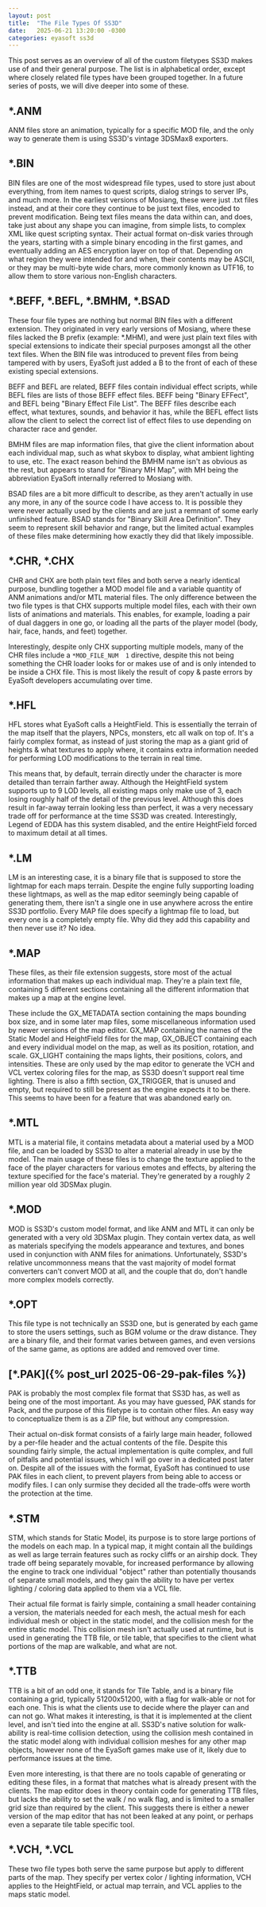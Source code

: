 ```yaml
---
layout: post
title:  "The File Types Of SS3D"
date:   2025-06-21 13:20:00 -0300
categories: eyasoft ss3d
---
```

This post serves as an overview of all of the custom filetypes SS3D makes use of and their general purpose. The list is in alphabetical order, except where closely related file types have been grouped together. In a future series of posts, we will dive deeper into some of these.

## \*.ANM
ANM files store an animation, typically for a specific MOD file, and the only way to generate them is using SS3D's vintage 3DSMax8 exporters.

## \*.BIN
BIN files are one of the most widespread file types, used to store just about everything, from item names to quest scripts, dialog strings to server IPs, and much more. In the earliest versions of Mosiang, these were just .txt files instead, and at their core they continue to be just text files, encoded to prevent modification. Being text files means the data within can, and does, take just about any shape you can imagine, from simple lists, to complex XML like quest scripting syntax. Their actual format on-disk varies through the years, starting with a simple binary encoding in the first games, and eventually adding an AES encryption layer on top of that. Depending on what region they were intended for and when, their contents may be ASCII, or they may be multi-byte wide chars, more commonly known as UTF16, to allow them to store various non-English characters.

## \*.BEFF, \*.BEFL, \*.BMHM, \*.BSAD
These four file types are nothing but normal BIN files with a different extension. They originated in very early versions of Mosiang, where these files lacked the B prefix (example: \*.MHM), and were just plain text files with special extensions to indicate their special purposes amongst all the other text files. When the BIN file was introduced to prevent files from being tampered with by users, EyaSoft just added a B to the front of each of these existing special extensions.

BEFF and BEFL are related, BEFF files contain individual effect scripts, while BEFL files are lists of those BEFF effect files. BEFF being "Binary EFFect", and BEFL being "Binary Effect File List". The BEFF files describe each effect, what textures, sounds, and behavior it has, while the BEFL effect lists allow the client to select the correct list of effect files to use depending on character race and gender.

BMHM files are map information files, that give the client information about each individual map, such as what skybox to display, what ambient lighting to use, etc. The exact reason behind the BMHM name isn't as obvious as the rest, but appears to stand for "Binary MH Map", with MH being the abbreviation EyaSoft internally referred to Mosiang with.

BSAD files are a bit more difficult to describe, as they aren't actually in use any more, in any of the source code I have access to. It is possible they were never actually used by the clients and are just a remnant of some early unfinished feature. BSAD stands for "Binary Skill Area Definition". They seem to represent skill behavior and range, but the limited actual examples of these files make determining how exactly they did that likely impossible.

## \*.CHR, \*.CHX
CHR and CHX are both plain text files and both serve a nearly identical purpose, bundling together a MOD model file and a variable quantity of ANM animations and/or MTL material files. The only difference between the two file types is that CHX supports multiple model files, each with their own lists of animations and materials. This enables, for example, loading a pair of dual daggers in one go, or loading all the parts of the player model (body, hair, face, hands, and feet) together.

Interestingly, despite only CHX supporting multiple models, many of the CHR files include a `*MOD_FILE_NUM	1` directive, despite this not being something the CHR loader looks for or makes use of and is only intended to be inside a CHX file. This is most likely the result of copy & paste errors by EyaSoft developers accumulating over time.

## \*.HFL
HFL stores what EyaSoft calls a HeightField. This is essentially the terrain of the map itself that the players, NPCs, monsters, etc all walk on top of. It's a fairly complex format, as instead of just storing the map as a giant grid of heights & what textures to apply where, it contains extra information needed for performing LOD modifications to the terrain in real time.

This means that, by default, terrain directly under the character is more detailed than terrain farther away. Although the HeightField system supports up to 9 LOD levels, all existing maps only make use of 3, each losing roughly half of the detail of the previous level. Although this does result in far-away terrain looking less than perfect, it was a very necessary trade off for performance at the time SS3D was created. Interestingly, Legend of EDDA has this system disabled, and the entire HeightField forced to maximum detail at all times.

## \*.LM
LM is an interesting case, it is a binary file that is supposed to store the lightmap for each maps terrain. Despite the engine fully supporting loading these lightmaps, as well as the map editor seemingly being capable of generating them, there isn't a single one in use anywhere across the entire SS3D portfolio. Every MAP file does specify a lightmap file to load, but every one is a completely empty file. Why did they add this capability and then never use it? No idea. 

## \*.MAP
These files, as their file extension suggests, store most of the actual information that makes up each individual map. They're a plain text file, containing 5 different sections containing all the different information that makes up a map at the engine level.

These include the GX_METADATA section containing the maps bounding box size, and in some later map files, some miscellaneous information used by newer versions of the map editor. GX_MAP containing the names of the Static Model and HeightField files for the map, GX_OBJECT containing each and every individual model on the map, as well as its position, rotation, and scale. GX_LIGHT containing the maps lights, their positions, colors, and intensities. These are only used by the map editor to generate the VCH and VCL vertex coloring files for the map, as SS3D doesn't support real time lighting. There is also a fifth section, GX_TRIGGER, that is unused and empty, but required to still be present as the engine expects it to be there. This seems to have been for a feature that was abandoned early on.

## \*.MTL
MTL is a material file, it contains metadata about a material used by a MOD file, and can be loaded by SS3D to alter a material already in use by the model. The main usage of these files is to change the texture applied to the face of the player characters for various emotes and effects, by altering the texture specified for the face's material. They're generated by a roughly 2 million year old 3DSMax plugin.

## \*.MOD
MOD is SS3D's custom model format, and like ANM and MTL it can only be generated with a very old 3DSMax plugin. They contain vertex data, as well as materials specifying the models appearance and textures, and bones used in conjunction with ANM files for animations. Unfortunately, SS3D's relative uncommonness means that the vast majority of model format converters can't convert MOD at all, and the couple that do, don't handle more complex models correctly.

## \*.OPT
This file type is not technically an SS3D one, but is generated by each game to store the users settings, such as BGM volume or the draw distance. They are a binary file, and their format varies between games, and even versions of the same game, as options are added and removed over time.

## [\*.PAK]({% post_url 2025-06-29-pak-files %})
PAK is probably the most complex file format that SS3D has, as well as being one of the most important. As you may have guessed, PAK stands for Pack, and the purpose of this filetype is to contain other files. An easy way to conceptualize them is as a ZIP file, but without any compression.

Their actual on-disk format consists of a fairly large main header, followed by a per-file header and the actual contents of the file. Despite this sounding fairly simple, the actual implementation is quite complex, and full of pitfalls and potential issues, which I will go over in a dedicated post later on. Despite all of the issues with the format, EyaSoft has continued to use PAK files in each client, to prevent players from being able to access or modify files. I can only surmise they decided all the trade-offs were worth the protection at the time.

## \*.STM
STM, which stands for Static Model, its purpose is to store large portions of the models on each map. In a typical map, it might contain all the buildings as well as large terrain features such as rocky cliffs or an airship dock. They trade off being separately movable, for increased performance by allowing the engine to track one individual "object" rather than potentially thousands of separate small models, and they gain the ability to have per vertex lighting / coloring data applied to them via a VCL file.

Their actual file format is fairly simple, containing a small header containing a version, the materials needed for each mesh, the actual mesh for each individual mesh or object in the static model, and the collision mesh for the entire static model. This collision mesh isn't actually used at runtime, but is used in generating the TTB file, or tile table, that specifies to the client what portions of the map are walkable, and what are not.

## \*.TTB
TTB is a bit of an odd one, it stands for Tile Table, and is a binary file containing a grid, typically 51200x51200, with a flag for walk-able or not for each one. This is what the clients use to decide where the player can and can not go. What makes it interesting, is that it is implemented at the client level, and isn't tied into the engine at all. SS3D's native solution for walk-ability is real-time collision detection, using the collision mesh contained in the static model along with individual collision meshes for any other map objects, however none of the EyaSoft games make use of it, likely due to performance issues at the time.

Even more interesting, is that there are no tools capable of generating or editing these files, in a format that matches what is already present with the clients. The map editor does in theory contain code for generating TTB files, but lacks the ability to set the walk / no walk flag, and is limited to a smaller grid size than required by the client. This suggests there is either a newer version of the map editor that has not been leaked at any point, or perhaps even a separate tile table specific tool. 

## \*.VCH, \*.VCL
These two file types both serve the same purpose but apply to different parts of the map. They specify per vertex color / lighting information, VCH applies to the HeightField, or actual map terrain, and VCL applies to the maps static model.
